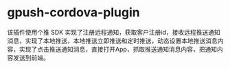 # gpush-cordova-plugin
 该插件使用个推 SDK 实现了注册远程通知，获取客户注册id，接收远程推送通知消息，实现了本地推送，本地推送立即推送和定时推送，动态设置本地推送消息内容，实现了点击推送通知消息，直接打开App，抓取推送通知消息内容，把通知内容发送到前端。
